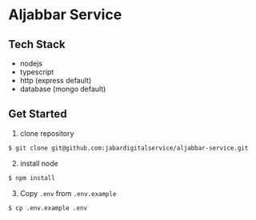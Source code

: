 # Aljabbar Service

## Tech Stack

-   nodejs
-   typescript
-   http (express default)
-   database (mongo default)

## Get Started

1. clone repository

```bash
$ git clone git@github.com:jabardigitalservice/aljabbar-service.git
```

2. install node

```bash
$ npm install
```

3. Copy `.env` from `.env.example`

```bash
$ cp .env.example .env
```
